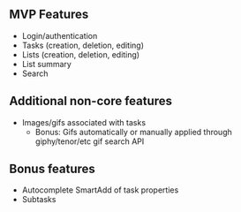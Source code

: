 ## MVP Features

* Login/authentication
* Tasks (creation, deletion, editing)
* Lists (creation, deletion, editing)
* List summary 
* Search

## Additional non-core features

* Images/gifs associated with tasks
    * Bonus: Gifs automatically or manually applied through giphy/tenor/etc gif search API

## Bonus features

* Autocomplete SmartAdd of task properties
* Subtasks
